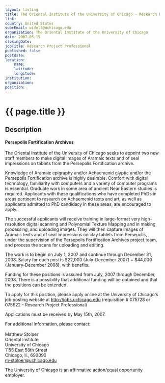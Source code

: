 ```yaml
---
layout: listing
title: The Oriental Institute of the University of Chicago - Research Project Professional
link:
country: United States
subrEmail: widell@uchicago.edu
organization: The Oriental Institute of the University of Chicago 
date: 2007-05-15
closingDate: 
jobTitle: Research Project Professional
published: false
postdate:
location:
    name: 
    latitude: 
    longitude: 
institution: 
organization: 
position: 
--- 
```



# {{ page.title }}

## Description










<h4>Persepolis Fortification Archives</h4>

<p class="hft-paras">The Oriental Institute of the University of Chicago seeks to
appoint two new staff members to make digital images of Aramaic
texts and of seal impressions on tablets from the Persepolis
Fortification archive.</p>

<p class="hft-paras">Knowledge of Aramaic epigraphy and/or Achaemenid glyptic and/or the
Persepolis Fortification archive is highly desirable. Comfort with
digital technology, familiarity with computers and a variety of
computer programs is essential. Graduate work in some area of
ancient Near Eastern studies is required. Applicants with these
qualifications who have completed PhDs in areas pertinent to
research on Achaemenid texts and art, as well as applicants
admitted to PhD candidacy in these areas, are encouraged to apply.</p>

<p class="hft-paras">The successful applicants will receive training in large-format
very high-resolution digital scanning and Polynomial Texture
Mapping and in making, processing, and uploading images. They will
then capture images of Aramaic texts and of seal impressions on
clay tablets from Persepolis, under the supervision of the
Persepolis Fortification Archives project team, and process the
scans for uploading and editing.</p>

<p class="hft-paras">The work is to begin on July 1, 2007 and continue through December
31, 2008. Salary for each post is $22,000 (July-December 2007) +
$44,000 (January-December 2008), with benefits.</p>

<p class="hft-paras">Funding for these positions is assured from July, 2007 through
December, 2008.  There is a possibility that additional funding
will be obtained and that the positions can be extended.</p>

<p class="hft-paras">To apply for this position, please apply online at the University
of Chicago's job posting website at <a href="http://jobs.uchicago.edu" class="hft-urls">http://jobs.uchicago.edu</a>
(requisition # 075728 or 075622 - Research Project Professional)</p>

<p class="hft-paras">Applications must be received by May 15th, 2007.</p>

<p class="hft-paras">For additional information, please contact:<br/><br/>
Matthew Stolper<br/>
Oriental Institute<br/>
University of Chicago<br/>
1155 East 58th Street<br/>
Chicago, Il., 690093<br/>
<a href="mailto:m-stolper@uchicago.edu" class="hft-email">m-stolper@uchicago.edu</a></p>

<p class="hft-paras">The University of Chicago is an affirmative action/equal
opportunity employer.</p>

